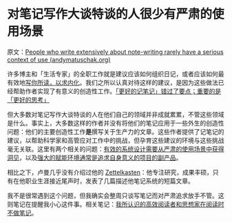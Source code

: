 # 对笔记写作大谈特谈的人很少有严肃的使用场景

原文：[People who write extensively about note-writing rarely have a serious context of use (andymatuschak.org)](https://notes.andymatuschak.org/zUMFE66dxeweppDvgbNAb5hukXzXQu8ErVNv)

许多博主和「生活专家」的全职工作就是建议应该如何组织日记，或者应该如何最有效地[写你所读，以求内化](https://notes.andymatuschak.org/zg3fYweZpbHeBTpcYke5mF4ZfrJutYcQEtFo)。我们之所以认真对待这样的建议，是因为这些做法已经帮助作者实现了有意义的创造性工作。[「更好的记笔记」错过了要点；重要的是「更好的思考」](https://notes.andymatuschak.org/z7kEFe6NfUSgtaDuUjST1oczKKzQQeQWk4Dbc)

但大多数对笔记写作大谈特谈的人在他们自己的领域并非成就累累，不管这些领域是什么。事实上，大多数这样的作者并没有将他们的笔记应用于一些外生的创造性问题：他们的主要创造性工作**是**撰写关于生产力的文章。这些作者提供了记笔记的建议，以帮助科学家和高管应对工作中的挑战，但孕育这些建议的环境与这些挑战毫无关联。这里有两个相关的问题：[有效的系统设计需要从严肃的使用场景中获得洞见](https://notes.andymatuschak.org/z3H98n8DGZmu8XArqHZVsckyWvbTe8wK4kAt2)，以及[强大的赋能环境通常是追求自身意义的项目的副产品](https://notes.andymatuschak.org/z4N6d29XL2PZXCa64HPcxA64RGWDb6Cagc1gs)。

相比之下，卢曼几乎没有介绍过他的 [Zettelkasten](https://notes.andymatuschak.org/z2QvtE9w5zs49x7WUeG8Ut1vywHDLiG2Wkm9p)：他专注研究，成果丰硕，只有在他职业生涯接近尾声时，发表了几篇描述他笔记系统的短篇文章。

我不是很常遇到这个问题，但我确实会整周只谈写笔记而对严肃追求放手不管。这则笔记在提醒我小心这件事。相关笔记：[我所认识的高效阅读者和思想家在阅读时不做笔记](https://notes.andymatuschak.org/z6GNVv6RyFDewy11ZgXzce8agWxSLwJ6Ub5Rw)。